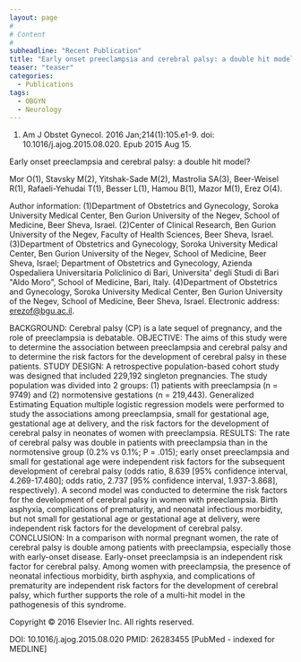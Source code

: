 ```yaml
---
layout: page
#
# Content
#
subheadline: "Recent Publication"
title: "Early onset preeclampsia and cerebral palsy: a double hit model?"
teaser: "teaser"
categories:
  - Publications
tags:
  - OBGYN
  - Neurology
---
```

1. Am J Obstet Gynecol. 2016 Jan;214(1):105.e1-9. doi: 10.1016/j.ajog.2015.08.020.
Epub 2015 Aug 15.

Early onset preeclampsia and cerebral palsy: a double hit model?

Mor O(1), Stavsky M(2), Yitshak-Sade M(2), Mastrolia SA(3), Beer-Weisel R(1),
Rafaeli-Yehudai T(1), Besser L(1), Hamou B(1), Mazor M(1), Erez O(4).

Author information: 
(1)Department of Obstetrics and Gynecology, Soroka University Medical Center, Ben
Gurion University of the Negev, School of Medicine, Beer Sheva, Israel. (2)Center
of Clinical Research, Ben Gurion University of the Negev, Faculty of Health
Sciences, Beer Sheva, Israel. (3)Department of Obstetrics and Gynecology, Soroka 
University Medical Center, Ben Gurion University of the Negev, School of
Medicine, Beer Sheva, Israel; Department of Obstetrics and Gynecology, Azienda
Ospedaliera Universitaria Policlinico di Bari, Universita' degli Studi di Bari
"Aldo Moro", School of Medicine, Bari, Italy. (4)Department of Obstetrics and
Gynecology, Soroka University Medical Center, Ben Gurion University of the Negev,
School of Medicine, Beer Sheva, Israel. Electronic address: erezof@bgu.ac.il.

BACKGROUND: Cerebral palsy (CP) is a late sequel of pregnancy, and the role of
preeclampsia is debatable.
OBJECTIVE: The aims of this study were to determine the association between
preeclampsia and cerebral palsy and to determine the risk factors for the
development of cerebral palsy in these patients.
STUDY DESIGN: A retrospective population-based cohort study was designed that
included 229,192 singleton pregnancies. The study population was divided into 2
groups: (1) patients with preeclampsia (n = 9749) and (2) normotensive gestations
(n = 219,443). Generalized Estimating Equation multiple logistic regression
models were performed to study the associations among preeclampsia, small for
gestational age, gestational age at delivery, and the risk factors for the
development of cerebral palsy in neonates of women with preeclampsia.
RESULTS: The rate of cerebral palsy was double in patients with preeclampsia than
in the normotensive group (0.2% vs 0.1%; P = .015); early onset preeclampsia and 
small for gestational age were independent risk factors for the subsequent
development of cerebral palsy (odds ratio, 8.639 [95% confidence interval,
4.269-17.480]; odds ratio, 2.737 [95% confidence interval, 1.937-3.868],
respectively). A second model was conducted to determine the risk factors for the
development of cerebral palsy in women with preeclampsia. Birth asphyxia,
complications of prematurity, and neonatal infectious morbidity, but not small
for gestational age or gestational age at delivery, were independent risk factors
for the development of cerebral palsy.
CONCLUSION: In a comparison with normal pregnant women, the rate of cerebral
palsy is double among patients with preeclampsia, especially those with
early-onset disease. Early-onset preeclampsia is an independent risk factor for
cerebral palsy. Among women with preeclampsia, the presence of neonatal
infectious morbidity, birth asphyxia, and complications of prematurity are
independent risk factors for the development of cerebral palsy, which further
supports the role of a multi-hit model in the pathogenesis of this syndrome.

Copyright © 2016 Elsevier Inc. All rights reserved.

DOI: 10.1016/j.ajog.2015.08.020 
PMID: 26283455  [PubMed - indexed for MEDLINE]
